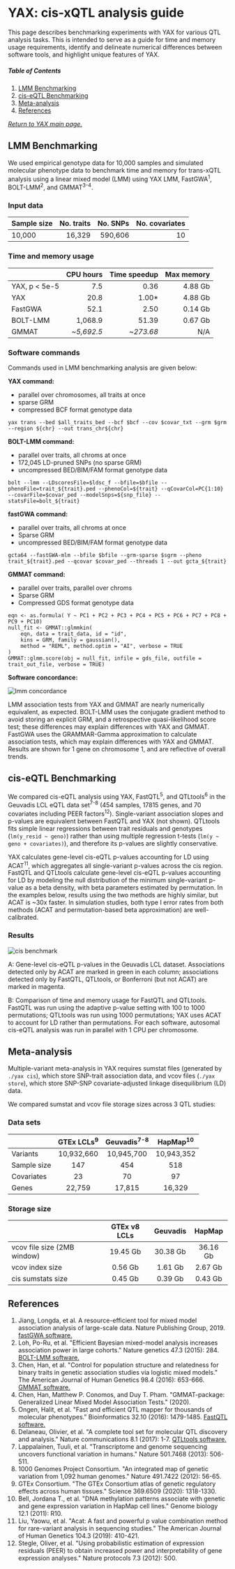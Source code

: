 
# YAX: cis-xQTL analysis guide
This page describes benchmarking experiments with YAX for various QTL analysis tasks.  This is intended to serve as a guide for time and memory usage requirements,  identify and delineate numerical  differences between software tools, and highlight unique features of YAX.  <br />

##### Table of Contents  

 1. [LMM Benchmarking](#lmm-benchmarking)   
 2. [cis-eQTL Benchmarking](#cis-eqtl-benchmarking)
 3. [Meta-analysis](#meta-analysis) 
 4. [References](#references) <br />

 [*Return to YAX main page.*](/yax/)


## LMM Benchmarking

We used empirical genotype data for 10,000 samples and simulated molecular phenotype data to benchmark time and memory for trans-xQTL analysis using a linear mixed model (LMM) using YAX LMM, FastGWA<sup>1</sup>, BOLT-LMM<sup>2</sup>, and GMMAT<sup>3-4</sup>. 

### Input data
| Sample size |No. traits | No. SNPs | No. covariates |
|-------------|-----------------:|---------------:|---------------------:|
| 10,000      |           16,329 |        590,606 |                   10 |

### Time and memory usage
|                 |     CPU   hours    |     Time   speedup    |     Max   memory    |
|-----------------|-------------------:|----------------------:|--------------------:|
|     YAX, p < 5e-5    |             7.5    |               0.36    |        4.88   Gb    |
|     YAX         |            20.8    |              1.00*    |       4.88   Gb     |
|     FastGWA     |            52.1    |               2.50    |        0.14   Gb    |
|     BOLT-LMM    |         1,068.9    |              51.39    |        0.67   Gb    |
|     GMMAT       |       ~*5,692.5*     |            ~*273.68*    |             N/A     |


### Software commands

Commands used in LMM benchmarking analysis are given below:

**YAX command:**
 - parallel over chromosomes, all traits at once
 - sparse GRM 
 - compressed BCF format genotype data
```
yax trans --bed $all_traits_bed --bcf $bcf --cov $covar_txt --grm $grm --region ${chr} --out trans_chr${chr}
```
**BOLT-LMM command:**
 - parallel over traits, all chroms at once 
 - 172,045 LD-pruned SNPs (no sparse GRM)
 - uncompressed BED/BIM/FAM format genotype data
```
bolt --lmm --LDscoresFile=$ldsc_f --bfile=$bfile --phenoFile=trait_${trait}.ped --phenoCol=${trait} --qCovarCol=PC{1:10} --covarFile=$covar_ped --modelSnps=${snp_file} --statsFile=bolt_${trait}
```
**fastGWA command:**
 - parallel over traits, all chroms at once 
 - Sparse GRM
 - uncompressed BED/BIM/FAM format genotype data
```
gcta64 --fastGWA-mlm --bfile $bfile --grm-sparse $sgrm --pheno trait_${trait}.ped --qcovar $covar_ped --threads 1 --out gcta_${trait}
```
**GMMAT command:**
 - parallel over traits, parallel over chroms
 - Sparse GRM
 - Compressed GDS format genotype data
```
eqn <- as.formula( Y ~ PC1 + PC2 + PC3 + PC4 + PC5 + PC6 + PC7 + PC8 + PC9 + PC10)
null_fit <- GMMAT::glmmkin(
	eqn, data = trait_data, id = "id", 
	kins = GRM, family = gaussian(), 
	method = "REML", method.optim = "AI", verbose = TRUE
)
GMMAT::glmm.score(obj = null_fit, infile = gds_file, outfile = trait_out_file, verbose = TRUE)
```

**Software concordance:**

![lmm concordance](lmm_conc.png)

LMM association tests from YAX and GMMAT are nearly numerically equivalent, as expected.  BOLT-LMM uses the conjugate gradient method to avoid storing an explicit GRM, and a retrospective quasi-likelihood score test; these differences may explain differences with YAX and GMMAT.  FastGWA uses the GRAMMAR-Gamma approximation to calculate association tests, which may  explain  differences with YAX and GMMAT.  Results are shown for 1 gene on chromosome 1, and are reflective of overall trends. 

## cis-eQTL Benchmarking

We compared cis-eQTL analysis using YAX, FastQTL<sup>5</sup>, and QTLtools<sup>6</sup> in the Geuvadis LCL eQTL data set<sup>7-8</sup> (454 samples, 17815 genes, and 70 covariates including PEER factors<sup>12</sup>). Single-variant association slopes and p-values are equivalent between FastQTL and YAX (not shown). QTLtools fits simple linear regressions between trait residuals and genotypes (`lm(y_resid ~ geno)`) rather than using multiple regression t-tests (`lm(y ~ geno + covariates)`), and therefore its p-values are slightly conservative.  
 
YAX calculates gene-level cis-eQTL p-values accounting for LD using ACAT<sup>11</sup>, which aggregates all single-variant p-values across the cis region. FastQTL and QTLtools calculate gene-level cis-eQTL p-values accounting for LD by modeling the null distribution of the minimum single-variant p-value as a beta density, with beta parameters estimated by permutation.  In the examples below, results using the two methods are highly similar, but ACAT is ~30x faster. In simulation studies, both type I error rates from both methods (ACAT and permutation-based beta approximation) are well-calibrated. 

### Results

![cis benchmark](benchmark_cis.png)

A: Gene-level cis-eQTL p-values in the Geuvadis LCL dataset. Associations detected only by ACAT are marked in green in each column; associations detected only by FastQTL, QTLtools, or Bonferroni (but not ACAT) are marked in magenta.  
 
B: Comparison of time and memory usage for FastQTL and QTLtools. FastQTL was run using the adaptive p-value setting with 100 to 1000 permutations; QTLtools was run using 1000 permutations; YAX uses ACAT to account for LD rather than permutations. For each software, autosomal cis-eQTL analysis was run in parallel with 1 CPU per chromosome.

## Meta-analysis

Multiple-variant meta-analysis in YAX requires sumstat files (generated by `./yax cis`), which store SNP-trait association data, and vcov files (`./yax store`), which store SNP-SNP covariate-adjusted linkage disequilibrium (LD) data.  
 
We compared sumstat and vcov file storage sizes across 3 QTL studies:

### Data sets
|                     |     GTEx LCLs<sup>9</sup>    |      Geuvadis<sup>7-8</sup>      |       HapMap<sup>10</sup>      |
|---------------------|:-------------------:|:-----------------:|:-----------------:|
|     Variants        |      10,932,660     |     10,945,700    |     10,943,352    |
|     Sample size     |          147        |         454       |         518       |
|     Covariates      |          23         |         70        |         97        |
|     Genes           |        22,759       |       17,815      |       16,329      |

### Storage size 
|                                    |     GTEx v8 LCLs    |      Geuvadis     |       HapMap      |
|------------------------------------|:-------------------:|:-----------------:|:-----------------:|
|     vcov file size (2MB window)    |      19.45   Gb     |     30.38   Gb    |     36.16   Gb    |
|     vcov index size                |       0.56   Gb     |      1.61   Gb    |      2.67   Gb    |
|     cis sumstats size              |       0.45   Gb     |      0.39   Gb    |      0.43   Gb    |


## References

1. Jiang, Longda, et al. A resource-efficient tool for mixed model association analysis of large-scale data. Nature Publishing Group, 2019. [fastGWA software.](https://cnsgenomics.com/software/gcta/#fastGWA)
2. Loh, Po-Ru, et al. "Efficient Bayesian mixed-model analysis increases association power in large cohorts." Nature genetics 47.3 (2015): 284. [BOLT-LMM software.](https://storage.googleapis.com/broad-alkesgroup-public/BOLT-LMM/downloads/BOLT-LMM_v2.3.4_manual.pdf)
3. Chen, Han, et al. "Control for population structure and relatedness for binary traits in genetic association studies via logistic mixed models." The American Journal of Human Genetics 98.4 (2016): 653-666. [GMMAT software.](https://cran.r-project.org/web/packages/GMMAT/index.html)
4. Chen, Han, Matthew P. Conomos, and Duy T. Pham. "GMMAT-package: Generalized Linear Mixed Model Association Tests." (2020).
5. Ongen, Halit, et al. "Fast and efficient QTL mapper for thousands of molecular phenotypes." Bioinformatics 32.10 (2016): 1479-1485.  [FastQTL software.](http://fastqtl.sourceforge.net/)
6. Delaneau, Olivier, et al. "A complete tool set for molecular QTL discovery and analysis." Nature communications 8.1 (2017): 1-7.  [QTLtools software.](https://qtltools.github.io/qtltools/)
7. Lappalainen, Tuuli, et al. "Transcriptome and genome sequencing uncovers functional variation in humans." Nature 501.7468 (2013): 506-511.
8. 1000 Genomes Project Consortium. "An integrated map of genetic variation from 1,092 human genomes." Nature 491.7422 (2012): 56-65.
9. GTEx Consortium. "The GTEx Consortium atlas of genetic regulatory effects across human tissues." Science 369.6509 (2020): 1318-1330.
10. Bell, Jordana T., et al. "DNA methylation patterns associate with genetic and gene expression variation in HapMap cell lines." Genome biology 12.1 (2011): R10.
11. Liu, Yaowu, et al. "Acat: A fast and powerful p value combination method for rare-variant analysis in sequencing studies." The American Journal of Human Genetics 104.3 (2019): 410-421.
12. Stegle, Oliver, et al. "Using probabilistic estimation of expression residuals (PEER) to obtain increased power and interpretability of gene expression analyses." Nature protocols 7.3 (2012): 500.
